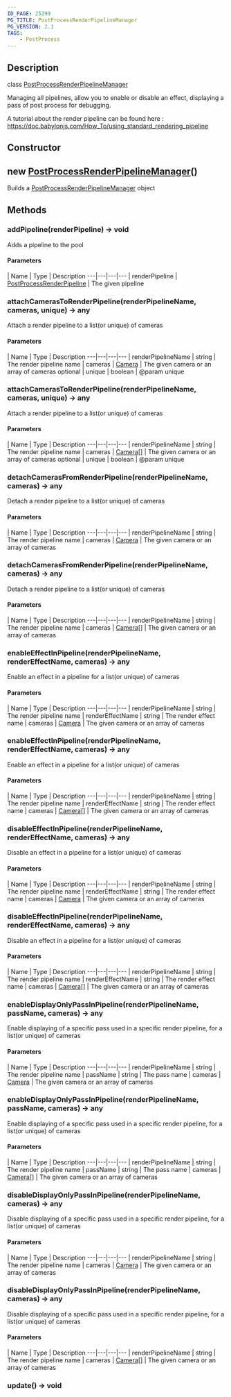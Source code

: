 ```yaml
---
ID_PAGE: 25299
PG_TITLE: PostProcessRenderPipelineManager
PG_VERSION: 2.1
TAGS:
    - PostProcess
---
```

## Description

class [PostProcessRenderPipelineManager](/classes/3.0/PostProcessRenderPipelineManager)

Managing all pipelines, allow you to enable or disable an effect, displaying a pass of post process for debugging.

A tutorial about the render pipeline can be found here : https://doc.babylonjs.com/How_To/using_standard_rendering_pipeline

## Constructor

## new [PostProcessRenderPipelineManager](/classes/3.0/PostProcessRenderPipelineManager)()

Builds a [PostProcessRenderPipelineManager](/classes/3.0/PostProcessRenderPipelineManager) object
## Methods

### addPipeline(renderPipeline) &rarr; void

Adds a pipeline to the pool

#### Parameters
 | Name | Type | Description
---|---|---|---
 | renderPipeline | [PostProcessRenderPipeline](/classes/3.0/PostProcessRenderPipeline) |      The given pipeline

### attachCamerasToRenderPipeline(renderPipelineName, cameras, unique) &rarr; any

Attach a render pipeline to a list(or unique) of cameras

#### Parameters
 | Name | Type | Description
---|---|---|---
 | renderPipelineName | string |      The render pipeline name
 | cameras | [Camera](/classes/3.0/Camera) |      The given camera or an array of cameras
optional | unique | boolean |      @param unique
### attachCamerasToRenderPipeline(renderPipelineName, cameras, unique) &rarr; any

Attach a render pipeline to a list(or unique) of cameras

#### Parameters
 | Name | Type | Description
---|---|---|---
 | renderPipelineName | string |      The render pipeline name
 | cameras | [Camera](/classes/3.0/Camera)[] |      The given camera or an array of cameras
optional | unique | boolean |      @param unique
### detachCamerasFromRenderPipeline(renderPipelineName, cameras) &rarr; any

Detach a render pipeline to a list(or unique) of cameras

#### Parameters
 | Name | Type | Description
---|---|---|---
 | renderPipelineName | string |      The render pipeline name
 | cameras | [Camera](/classes/3.0/Camera) |      The given camera or an array of cameras
### detachCamerasFromRenderPipeline(renderPipelineName, cameras) &rarr; any

Detach a render pipeline to a list(or unique) of cameras

#### Parameters
 | Name | Type | Description
---|---|---|---
 | renderPipelineName | string |      The render pipeline name
 | cameras | [Camera](/classes/3.0/Camera)[] |      The given camera or an array of cameras
### enableEffectInPipeline(renderPipelineName, renderEffectName, cameras) &rarr; any

Enable an effect in a pipeline for a list(or unique) of cameras

#### Parameters
 | Name | Type | Description
---|---|---|---
 | renderPipelineName | string |      The render pipeline name
 | renderEffectName | string |      The render effect name
 | cameras | [Camera](/classes/3.0/Camera) |      The given camera or an array of cameras
### enableEffectInPipeline(renderPipelineName, renderEffectName, cameras) &rarr; any

Enable an effect in a pipeline for a list(or unique) of cameras

#### Parameters
 | Name | Type | Description
---|---|---|---
 | renderPipelineName | string |      The render pipeline name
 | renderEffectName | string |      The render effect name
 | cameras | [Camera](/classes/3.0/Camera)[] |      The given camera or an array of cameras
### disableEffectInPipeline(renderPipelineName, renderEffectName, cameras) &rarr; any

Disable an effect in a pipeline for a list(or unique) of cameras

#### Parameters
 | Name | Type | Description
---|---|---|---
 | renderPipelineName | string |      The render pipeline name
 | renderEffectName | string |      The render effect name
 | cameras | [Camera](/classes/3.0/Camera) |      The given camera or an array of cameras
### disableEffectInPipeline(renderPipelineName, renderEffectName, cameras) &rarr; any

Disable an effect in a pipeline for a list(or unique) of cameras

#### Parameters
 | Name | Type | Description
---|---|---|---
 | renderPipelineName | string |      The render pipeline name
 | renderEffectName | string |      The render effect name
 | cameras | [Camera](/classes/3.0/Camera)[] |      The given camera or an array of cameras
### enableDisplayOnlyPassInPipeline(renderPipelineName, passName, cameras) &rarr; any

Enable displaying of a specific pass used in a specific render pipeline, for a list(or unique) of cameras

#### Parameters
 | Name | Type | Description
---|---|---|---
 | renderPipelineName | string |      The render pipeline name
 | passName | string |      The pass name
 | cameras | [Camera](/classes/3.0/Camera) |      The given camera or an array of cameras
### enableDisplayOnlyPassInPipeline(renderPipelineName, passName, cameras) &rarr; any

Enable displaying of a specific pass used in a specific render pipeline, for a list(or unique) of cameras

#### Parameters
 | Name | Type | Description
---|---|---|---
 | renderPipelineName | string |      The render pipeline name
 | passName | string |      The pass name
 | cameras | [Camera](/classes/3.0/Camera)[] |      The given camera or an array of cameras
### disableDisplayOnlyPassInPipeline(renderPipelineName, cameras) &rarr; any

Disable displaying of a specific pass used in a specific render pipeline, for a list(or unique) of cameras

#### Parameters
 | Name | Type | Description
---|---|---|---
 | renderPipelineName | string |      The render pipeline name
 | cameras | [Camera](/classes/3.0/Camera) |      The given camera or an array of cameras
### disableDisplayOnlyPassInPipeline(renderPipelineName, cameras) &rarr; any

Disable displaying of a specific pass used in a specific render pipeline, for a list(or unique) of cameras

#### Parameters
 | Name | Type | Description
---|---|---|---
 | renderPipelineName | string |      The render pipeline name
 | cameras | [Camera](/classes/3.0/Camera)[] |      The given camera or an array of cameras
### update() &rarr; void


